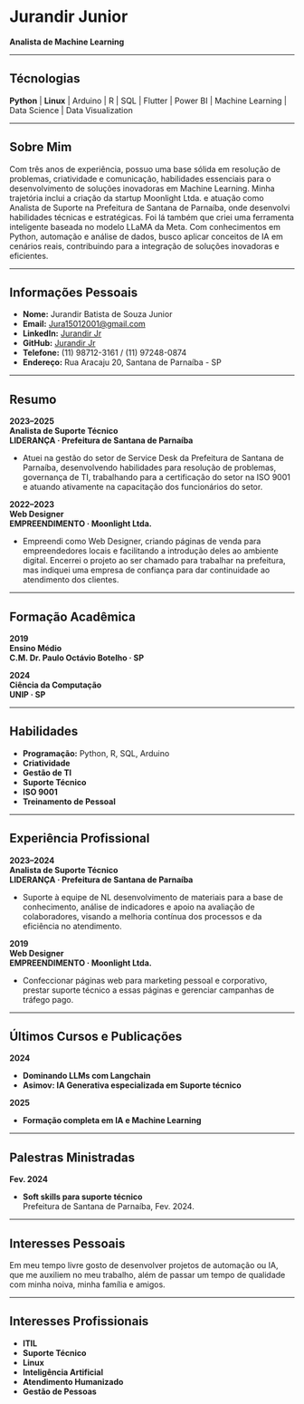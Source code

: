 # Jurandir Junior
**Analista de Machine Learning**

---
## Técnologias

**Python** | **Linux** | Arduino | R | SQL | Flutter | Power BI | Machine Learning | Data Science | Data Visualization


---

## Sobre Mim

Com três anos de experiência, possuo uma base sólida em resolução de problemas, criatividade e comunicação, habilidades essenciais para o desenvolvimento de soluções inovadoras em Machine Learning. Minha trajetória inclui a criação da startup Moonlight Ltda. e atuação como Analista de Suporte na Prefeitura de Santana de Parnaíba, onde desenvolvi habilidades técnicas e estratégicas. Foi lá também que criei uma ferramenta inteligente baseada no modelo LLaMA da Meta. Com conhecimentos em Python, automação e análise de dados, busco aplicar conceitos de IA em cenários reais, contribuindo para a integração de soluções inovadoras e eficientes.

---

## Informações Pessoais

- **Nome:** Jurandir Batista de Souza Junior
- **Email:** Jura15012001@gmail.com
- **LinkedIn:** [Jurandir Jr](https://www.linkedin.com/in/jurandir-jr)
- **GitHub:** [Jurandir Jr](https://github.com/Junior-Jurandir)
- **Telefone:** (11) 98712-3161 / (11) 97248-0874
- **Endereço:** Rua Aracaju 20, Santana de Parnaíba - SP

---

## Resumo

**2023–2025**  
**Analista de Suporte Técnico**  
**LIDERANÇA · Prefeitura de Santana de Parnaíba**  
- Atuei na gestão do setor de Service Desk da Prefeitura de Santana de Parnaíba, desenvolvendo habilidades para resolução de problemas, governança de TI, trabalhando para a certificação do setor na ISO 9001 e atuando ativamente na capacitação dos funcionários do setor.

**2022–2023**  
**Web Designer**  
**EMPREENDIMENTO · Moonlight Ltda.**  
- Empreendi como Web Designer, criando páginas de venda para empreendedores locais e facilitando a introdução deles ao ambiente digital. Encerrei o projeto ao ser chamado para trabalhar na prefeitura, mas indiquei uma empresa de confiança para dar continuidade ao atendimento dos clientes.

---

## Formação Acadêmica

**2019**  
**Ensino Médio**  
**C.M. Dr. Paulo Octávio Botelho · SP**

**2024**  
**Ciência da Computação**  
**UNIP · SP**

---

## Habilidades

- **Programação:** Python, R, SQL, Arduino
- **Criatividade**
- **Gestão de TI**
- **Suporte Técnico**
- **ISO 9001**
- **Treinamento de Pessoal**

---

## Experiência Profissional

**2023–2024**  
**Analista de Suporte Técnico**  
**LIDERANÇA · Prefeitura de Santana de Parnaíba**  
- Suporte à equipe de NL desenvolvimento de materiais para a base de conhecimento, análise de indicadores e apoio na avaliação de colaboradores, visando a melhoria contínua dos processos e da eficiência no atendimento.

**2019**  
**Web Designer**  
**EMPREENDIMENTO · Moonlight Ltda.**  
- Confeccionar páginas web para marketing pessoal e corporativo, prestar suporte técnico a essas páginas e gerenciar campanhas de tráfego pago.

---

## Últimos Cursos e Publicações

**2024**  
- **Dominando LLMs com Langchain**
- **Asimov: IA Generativa especializada em Suporte técnico**

**2025**  
- **Formação completa em IA e Machine Learning**

---

## Palestras Ministradas

**Fev. 2024**  
- **Soft skills para suporte técnico**  
  Prefeitura de Santana de Parnaíba, Fev. 2024.

---

## Interesses Pessoais

Em meu tempo livre gosto de desenvolver projetos de automação ou IA, que me auxiliem no meu trabalho, além de passar um tempo de qualidade com minha noiva, minha família e amigos.

---

## Interesses Profissionais

- **ITIL**
- **Suporte Técnico**
- **Linux**
- **Inteligência Artificial**
- **Atendimento Humanizado**
- **Gestão de Pessoas**